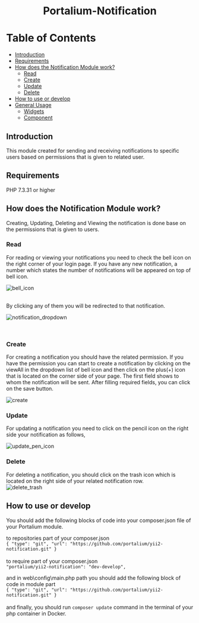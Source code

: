 # <p align="center">Portalium-Notification</p>

# Table of Contents
+ [Introduction](#introduction)
+ [Requirements](#requirements)
+ [How does the Notification Module work?](#how-does-the-notification-module-work)
    + [Read](#read)
    + [Create](#create)
    + [Update](#update)
    + [Delete](#delete)
+ [How to use or develop](#how-to-use-or-develop)
+ [General Usage](#general-usage)
    + [Widgets](docs/widgets/widget.md)
    + [Component](#component)
  
## Introduction
This module created for sending and receiving notifications to specific users based on permissions
that is given to related user.

## Requirements
  PHP 7.3.31 or higher


## How does the Notification Module work?
Creating, Updating, Deleting and  Viewing the notification is done base on the permissions that is given to users.<br>
### Read
For reading or viewing your notifications you need to check the bell icon on the right corner of your login page.
If you have any new notification, a number which states the number of notifications will be appeared on top of bell icon.
<br>

![bell_icon](https://github.com/portalium/yii2-notification/assets/91452487/d76e7abd-0414-4e63-9007-0a8231eb296f)

<br>
By clicking any of them you will be redirected to that notification.

![notification_dropdown](https://github.com/portalium/yii2-notification/assets/91452487/260a7baf-82b0-426c-a2f6-ac9e772612e7)

<br>

### Create
For creating a notification you should have the related permission. If you have the permission you can start to create a notification
by clicking on the viewAll in the dropdown list of bell icon and then click on the plus(+) icon that is located on the corner side of your page.
The first field shows to whom the notification will be sent. After filling required fields, you can click on the save button.

![create](https://github.com/portalium/yii2-notification/assets/91452487/94d1fa18-b50e-4364-ba65-46ec61ea7ed3)

### Update
For updating a notification you need to click on the pencil icon on the right side your notification as follows,

![update_pen_icon](https://github.com/portalium/yii2-notification/assets/91452487/ff8a1276-10d0-4a6c-a7e5-9a152fd5c1e9)


### Delete
For deleting a notification, you should click on the trash icon which is located on the right side of your related notification row.
<br>
![delete_trash](https://github.com/portalium/yii2-notification/assets/91452487/69b02e06-0f47-4bc0-9455-7a7b9f72632d)
<br>


## How to use or develop

You should add the following blocks of code into your composer.json file of your Portalium module.

to repositories part of your composer.json
<br>
`{
"type": "git",
"url": "https://github.com/portalium/yii2-notification.git"
}`
<br>
<br>
to require part of your composer.json
<br>
`"portalium/yii2-notification": "dev-develop",`

and in web\config\main.php path you should add the following block of code in module part
<br>
`{
"type": "git",
"url": "https://github.com/portalium/yii2-notification.git"
}`
<br><br>
and finally, you should run `composer update` command in the terminal of your php container in Docker.
<br>
